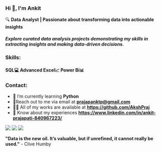 ### Hi 👋, I'm Ankit

🔍 **Data Analyst | Passionate about transforming data into actionable insights**

##### Explore curated data analysis projects demonstrating my skills in extracting insights and making data-driven decisions.


### Skills:
#### SQL💻    Advanced Excel📈    Power Bi📊  

 

### Contact:
- 🌱 I’m currently learning **Python**
- 📧Reach out to me via email at **prajapanktp@gmail.com**
- 👨‍💻 All of my works are available at **https://github.com/AkshPraj**
- 📄 Know about my experiences **https://www.linkedin.com/in/ankit-prajapati-840967223/**

<div> 
<a href="https://www.linkedin.com/in/ankit-prajapati-840967223/" target="_blank"><img src="https://img.shields.io/badge/LinkedIn-0077B5?style=for-the-badge&logo=linkedin&logoColor=white" target="_blank"></a>
<a href="https://github.com/AkshPraj" target="_blank"><img src="https://img.shields.io/badge/GitHub-100000?style=for-the-badge&logo=github&logoColor=white" target="_blank"></a>
<a href = "mailto:prajapanktp@gmail.com"><img src="https://img.shields.io/badge/-Gmail-%23333?style=for-the-badge&logo=gmail&logoColor=white" target="_blank"></a>
</div>

**"Data is the new oil. It’s valuable, but if unrefined, it cannot really be used."** - Clive Humby
